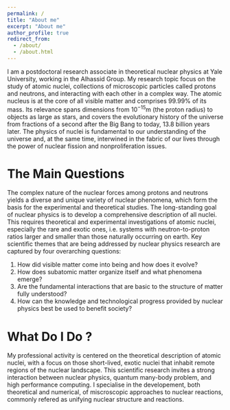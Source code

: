```yaml
---
permalink: /
title: "About me"
excerpt: "About me"
author_profile: true
redirect_from: 
  - /about/
  - /about.html
---
```



I am a postdoctoral research associate in theoretical nuclear physics at Yale University, working in the Alhassid Group.
My research topic focus on the study of atomic nuclei, collections of microscopic particles called protons and neutrons, and interacting with each other in a complex way.
The atomic nucleus is at the core of all visible matter and comprises 99.99\% of its mass. 
Its relevance spans dimensions from ${ { 10 }^{ -15 } }$m (the proton radius) to objects as large as stars, and covers the evolutionary history of the universe from fractions of a second after the Big Bang to today, 13.8 billion years later.
The physics of nuclei is fundamental to our understanding of the universe and, at the same time, interwined in the fabric of our lives through the power of nuclear fission and nonproliferation issues.



The Main Questions
======

The complex nature of the nuclear forces among protons and neutrons yields a diverse and unique variety of nuclear phenomena, which form the basis for the experimental and theoretical studies. 
The long-standing goal of nuclear physics is to develop a comprehensive description of all nuclei.
This requires theoretical and experimental investigations of atomic nuclei, especially the rare and exotic ones, i.e. systems with neutron-to-proton ratios larger and smaller than those naturally occurring on earth. 
Key scientific themes that are being addressed by nuclear physics research are captured by four overarching questions:
1. How did visible matter come into being and how does it evolve?
1. How does subatomic matter organize itself and what phenomena emerge?
1. Are the fundamental interactions that are basic to the structure of matter fully understood?
1. How can the knowledge and technological progress provided by nuclear physics best be used to benefit society?


What Do I Do ?
======
My professional activity is centered on the theoretical description of atomic nuclei, with a focus on those short-lived, exotic nuclei that inhabit remote regions of the nuclear landscape. 
This scientific research invites a strong interaction between nuclear physics, quantum many-body problem, and high performance computing.
I specialise in the developement, both theoretical and numerical, of miscroscopic approaches to nuclear reactions, commonly refered as unifying nuclear structure and reactions. 

